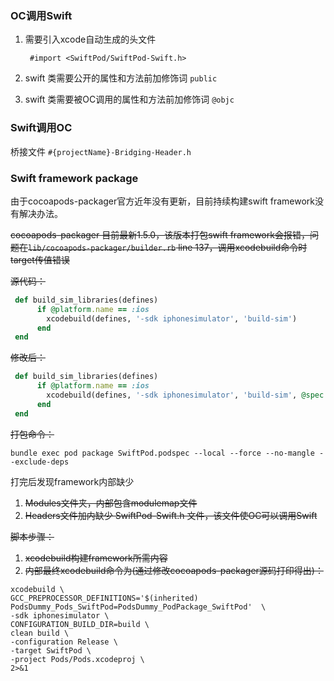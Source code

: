 ### OC调用Swift

1. 需要引入xcode自动生成的头文件 

   ```
    #import <SwiftPod/SwiftPod-Swift.h>
   ```

2. swift 类需要公开的属性和方法前加修饰词 `public`

3. swift 类需要被OC调用的属性和方法前加修饰词 `@objc`
### Swift调用OC

桥接文件 `#{projectName}-Bridging-Header.h`



### Swift framework package

由于cocoapods-packager官方近年没有更新，目前持续构建swift framework没有解决办法。

~~cocoapods-packager 目前最新1.5.0，该版本打包swift framework会报错，问题在`lib/cocoapods-packager/builder.rb` line 137，调用xcodebuild命令时target传值错误~~

~~源代码：~~

```ruby
 def build_sim_libraries(defines)
      if @platform.name == :ios
        xcodebuild(defines, '-sdk iphonesimulator', 'build-sim')
      end
 end
```

~~修改后：~~

```ruby
 def build_sim_libraries(defines)
      if @platform.name == :ios
        xcodebuild(defines, '-sdk iphonesimulator', 'build-sim', @spec.name.to_s)
      end
 end
```

~~打包命令：~~

```shell
bundle exec pod package SwiftPod.podspec --local --force --no-mangle --exclude-deps
```

打完后发现framework内部缺少 

1. ~~Modules文件夹，内部包含modulemap文件~~
2. ~~Headers文件加内缺少 SwiftPod-Swift.h   文件，该文件使OC可以调用Swift~~



~~脚本步骤：~~

1. ~~xcodebuild构建framework所需内容~~
2. ~~内部最终xcodebuild命令为(通过修改cocoapods-packager源码打印得出)：~~

  ```shell
  xcodebuild \
  GCC_PREPROCESSOR_DEFINITIONS='$(inherited) PodsDummy_Pods_SwiftPod=PodsDummy_PodPackage_SwiftPod'  \
  -sdk iphonesimulator \
  CONFIGURATION_BUILD_DIR=build \
  clean build \
  -configuration Release \
  -target SwiftPod \
  -project Pods/Pods.xcodeproj \
  2>&1
  ```